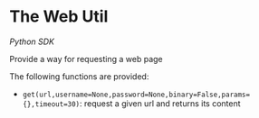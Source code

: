 # The Web Util

*Python SDK*

Provide a way for requesting a web page

The following functions are provided:

* `get(url,username=None,password=None,binary=False,params={},timeout=30)`: request a given url and returns its content
